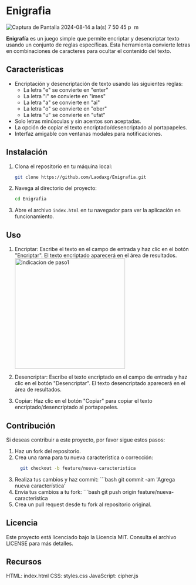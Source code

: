 # Enigrafia
![Captura de Pantalla 2024-08-14 a la(s) 7 50 45 p  m](https://github.com/user-attachments/assets/accf9a73-1d3e-4c29-82b6-3526f8301f1f)

**Enigrafía** es un juego simple que permite encriptar y desencriptar texto usando un conjunto de reglas específicas. Esta herramienta convierte letras en combinaciones de caracteres para ocultar el contenido del texto.

## Características

- Encriptación y desencriptación de texto usando las siguientes reglas:
  - La letra "e" se convierte en "enter"
  - La letra "i" se convierte en "imes"
  - La letra "a" se convierte en "ai"
  - La letra "o" se convierte en "ober"
  - La letra "u" se convierte en "ufat"
- Solo letras minúsculas y sin acentos son aceptadas.
- La opción de copiar el texto encriptado/desencriptado al portapapeles.
- Interfaz amigable con ventanas modales para notificaciones.

## Instalación

1. Clona el repositorio en tu máquina local:
   ```bash
   git clone https://github.com/Laodaxg/Enigrafia.git

2. Navega al directorio del proyecto:
   ```bash
   cd Enigrafia

3. Abre el archivo `index.html` en tu navegador para ver la aplicación en funcionamiento.

## Uso

1. Encriptar: Escribe el texto en el campo de entrada y haz clic en el botón "Encriptar". El texto encriptado aparecerá en el área de resultados.
     <img src="![Aquí tu texto (1)](https://github.com/user-attachments/assets/2d430028-661c-4659-91a0-469510c0663a)" alt="indicacion de paso1" width="300"/>

2. Desencriptar: Escribe el texto encriptado en el campo de entrada y haz clic en el botón "Desencriptar". El texto desencriptado aparecerá en el área de resultados.
3. Copiar: Haz clic en el botón "Copiar" para copiar el texto encriptado/desencriptado al portapapeles.

   
## Contribución

Si deseas contribuir a este proyecto, por favor sigue estos pasos:

1. Haz un fork del repositorio.
2. Crea una rama para tu nueva característica o corrección:
      ```bash
        git checkout -b feature/nueva-caracteristica
3. Realiza tus cambios y haz commit:
       ```bash
            git commit -am 'Agrega nueva característica'
5. Envía tus cambios a tu fork:
       ```bash
             git push origin feature/nueva-caracteristica
6. Crea un pull request desde tu fork al repositorio original.

## Licencia
Este proyecto está licenciado bajo la Licencia MIT. Consulta el archivo LICENSE para más detalles.

## Recursos
HTML: index.html
CSS: styles.css
JavaScript: cipher.js
        



